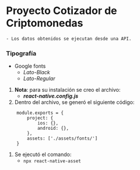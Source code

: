 # Proyecto Cotizador de Criptomonedas
    - Los datos obtenidos se ejecutan desde una API.

### Tipografía
- Google fonts
    - _Lato-Black_
    - _Lato-Regular_
1. **Nota**: para su instalación se creo el archivo: 
    - **_react-native.config.js_**
1. Dentro del archivo, se generó el siguiente código:
```
    module.exports = {
        project: {
            ios: {},
            android: {},
        },
        assets: ['./assets/fonts/']
    }
```
1. Se ejecutó el comando: 
    - `npx react-native-asset`